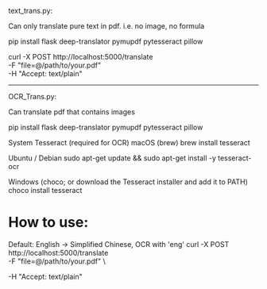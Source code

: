 text_trans.py:

Can only translate pure text in pdf. i.e. no image, no formula

pip install flask deep-translator pymupdf pytesseract pillow

curl -X POST http://localhost:5000/translate \
  -F "file=@/path/to/your.pdf" \
  -H "Accept: text/plain"


-----------------------------------------------------------


OCR_Trans.py:

Can translate pdf that contains images

pip install flask deep-translator pymupdf pytesseract pillow

System Tesseract (required for OCR)
macOS (brew)
brew install tesseract

Ubuntu / Debian
sudo apt-get update && sudo apt-get install -y tesseract-ocr

Windows (choco; or download the Tesseract installer and add it to PATH)
choco install tesseract


# How to use:

Default: English -> Simplified Chinese, OCR with 'eng'
curl -X POST http://localhost:5000/translate \
  -F "file=@/path/to/your.pdf" \

  -H "Accept: text/plain"
